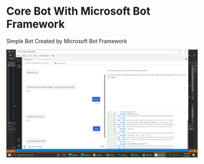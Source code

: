# Core Bot With Microsoft Bot Framework
Simple Bot Created by Microsoft Bot Framework

![Project Pic](./CoreBot.png)
